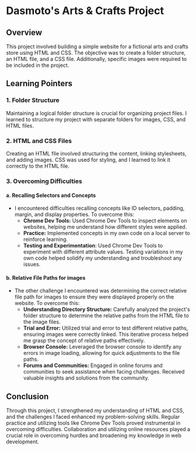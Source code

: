 # Dasmoto's Arts & Crafts Project

## Overview

This project involved building a simple website for a fictional arts and crafts store using HTML and CSS. The objective was to create a folder structure, an HTML file, and a CSS file. Additionally, specific images were required to be included in the project.

## Learning Pointers

### 1. Folder Structure

Maintaining a logical folder structure is crucial for organizing project files. I learned to structure my project with separate folders for images, CSS, and HTML files.

### 2. HTML and CSS Files

Creating an HTML file involved structuring the content, linking stylesheets, and adding images. CSS was used for styling, and I learned to link it correctly to the HTML file.

### 3. Overcoming Difficulties

#### a. Recalling Selectors and Concepts
- I encountered difficulties recalling concepts like ID selectors, padding, margin, and display properties. To overcome this:
  - **Chrome Dev Tools:** Used Chrome Dev Tools to inspect elements on websites, helping me understand how different styles were applied.
  - **Practice:** Implemented concepts in my own code on a local server to reinforce learning.
  - **Testing and Experimentation**: Used Chrome Dev Tools to experiment with different attribute values. Testing variations in my own code helped solidify my understanding and troubleshoot any issues.
    
#### b. Relative File Paths for images
- The other challenge I encountered was determining the correct relative file path for images to ensure they were displayed properly on the website. To overcome this:
  - **Understanding Directory Structure:** Carefully analyzed the project's folder structure to determine the relative paths from the HTML file to the image files.
  - **Trial and Error:** Utilized trial and error to test different relative paths, ensuring images were correctly linked. This iterative process helped me grasp the concept of relative paths effectively.
  - **Browser Console:** Leveraged the browser console to identify any errors in image loading, allowing for quick adjustments to the file paths.
  - **Forums and Communities:** Engaged in online forums and communities to seek assistance when facing challenges. Received valuable insights and solutions from the community.

## Conclusion
Through this project, I strengthened my understanding of HTML and CSS, and the challenges I faced enhanced my problem-solving skills. Regular practice and utilizing tools like Chrome Dev Tools proved instrumental in overcoming difficulties.
Collaboration and utilizing online resources played a crucial role in overcoming hurdles and broadening my knowledge in web development. 
